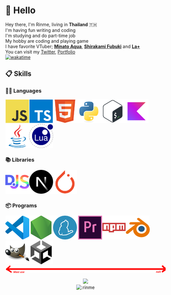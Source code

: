 # 👋 Hello

Hey there, I'm Rinme, living in **Thailand** 🇹🇭\
I'm having fun writing and coding\
I'm studying and do part-time job\
My hobby are coding and playing game\
I have favorite VTuber; **[Minato Aqua](https://www.youtube.com/@MinatoAqua)**, **[Shirakami Fubuki](https://www.youtube.com/@ShirakamiFubuki)** and **[La+](https://www.youtube.com/@LaplusDarknesss)**\
You can visit my [Twitter](https://twitter.com/rinmeskt), [Portfolio](https://rinme.xyz)\
[![wakatime](https://wakatime.com/badge/user/5af90062-4877-4d1f-9105-1c0bbfe89b52.svg)](https://wakatime.com/@5af90062-4877-4d1f-9105-1c0bbfe89b52)

## 📋 Skills

### 👨‍💻 Languages

<img src="media/img/languages/javascript-original.svg" width="75"/><img src="media/img/languages/typescript-original.svg" width="75"/><img src="media/img/languages/html5-original.svg" width="75"/><img src="media/img/languages/python-original.svg" width="75"/><img src="media/img/languages/bash-original.svg" width="75"/><img src="media/img/languages/kotlin-original.svg" width="75"/><img src="media/img/languages/java-original.svg" width="75"/><img src="media/img/languages/lua-original.svg" width="75"/>

### 📚 Libraries

<img src="media/img/libs/discordjs-original.svg" width="75"/><img src="media/img/libs/nextjs-original.svg" width="75"/><img src="media/img/libs/pytorch-original.svg" width="75"/>

### 📦 Programs

<img src="media/img/programs/vscode-original.svg" width="75"/><img src="media/img/programs/nodejs-original.svg" width="75"/><img src="media/img/programs/yarn-original.svg" width="75"/>
<img src="media/img/programs/premierepro-original.svg" width="75"/><img src="media/img/programs/npm-original-wordmark.svg" width="75"/><img src="media/img/programs/blender-original.svg" width="75"/><img src="media/img/programs/gimp-original.svg" width="75"/><img src="media/img/programs/unity-original.svg" width="75"/><img src="media/img/arrow.png"/>

<div align="center"><img src="https://lanyard.cnrad.dev/api/971531509620170832?bg=23283d&borderRadius=8px&hideDiscrim=true"><br/><img src="https://count.getloli.com/get/@:rinme" alt=":rinme" /></div>
